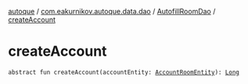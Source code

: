 [autoque](../../index.md) / [com.eakurnikov.autoque.data.dao](../index.md) / [AutofillRoomDao](index.md) / [createAccount](./create-account.md)

# createAccount

`abstract fun createAccount(accountEntity: `[`AccountRoomEntity`](../../com.eakurnikov.autoque.data.entity/-account-room-entity/index.md)`): `[`Long`](https://kotlinlang.org/api/latest/jvm/stdlib/kotlin/-long/index.html)
